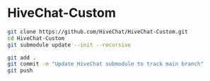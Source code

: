# HiveChat-Custom

```bash
git clone https://github.com/HiveChat/HiveChat-Custom.git
cd HiveChat-Custom
git submodule update --init --recursive
```

```bash
git add .
git commit -m "Update HiveChat submodule to track main branch"
git push
```
